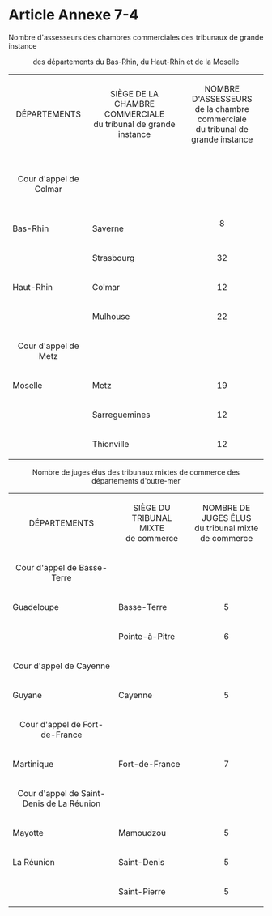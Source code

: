 # Article Annexe 7-4

Nombre d'assesseurs des chambres commerciales des tribunaux de grande instance

<div align="center"/>
<div align="center"/>

des départements du Bas-Rhin, du Haut-Rhin et de la Moselle

<div align="center"/>
<table>
<tbody>
<tr>
<td>
<p align="center">DÉPARTEMENTS</p>
</td>
<td>
<p align="center">SIÈGE DE LA CHAMBRE COMMERCIALE<br/>du tribunal de grande instance</p>
</td>
<td>
<p align="center">NOMBRE D'ASSESSEURS<br/>de la chambre commerciale<br/>du tribunal de grande instance</p>
</td>
</tr>
<tr>
<td>
<br/>
<p align="center">Cour d'appel de Colmar</p>
</td>
<td/>
<td/>
</tr>
<tr>
<td>
<br/>
<p align="left">Bas-Rhin </p>
</td>
<td>
<br/>
<p align="left">Saverne</p>
</td>
<td>
<p align="center">8</p>
</td>
</tr>
<tr>
<td>
<p align="left">
<br/>
</p>
</td>
<td>
<p align="left">Strasbourg</p>
</td>
<td>
<p align="center">32</p>
</td>
</tr>
<tr>
<td>
<p align="left">Haut-Rhin </p>
</td>
<td>
<p align="left">Colmar</p>
</td>
<td>
<p align="center">12</p>
</td>
</tr>
<tr>
<td>
<p align="left">
<br/>
</p>
</td>
<td>
<p align="left">Mulhouse</p>
</td>
<td>
<p align="center">22</p>
</td>
</tr>
<tr>
<td>
<p align="center">Cour d'appel de Metz</p>
</td>
<td/>
<td/>
</tr>
<tr>
<td>
<p align="left">Moselle </p>
</td>
<td>
<p align="left">Metz</p>
</td>
<td>
<p align="center">19</p>
</td>
</tr>
<tr>
<td>
<p align="left">
<br/>
</p>
</td>
<td>
<p align="left">Sarreguemines</p>
</td>
<td>
<p align="center">12</p>
</td>
</tr>
<tr>
<td>
<p align="left">
<br/>
</p>
</td>
<td>
<p align="left">Thionville</p>
</td>
<td>
<p align="center">12</p>
</td>
</tr>
</tbody>
</table>
<div align="center"/>

<div align="center"/>

<div align="center"/>

Nombre de juges élus des tribunaux mixtes de commerce des départements d'outre-mer

<div align="center"/>

<div align="center"/>
<table>
<tbody>
<tr>
<td>
<p align="center">DÉPARTEMENTS</p>
</td>
<td>
<p align="center">SIÈGE DU TRIBUNAL MIXTE<br/>de commerce</p>
</td>
<td>
<p align="center">NOMBRE DE JUGES ÉLUS<br/>du tribunal mixte de commerce</p>
</td>
</tr>
<tr>
<td>
<p align="center">Cour d'appel de Basse-Terre</p>
</td>
<td/>
<td/>
</tr>
<tr>
<td>
<p align="left">Guadeloupe </p>
</td>
<td>
<p align="left">Basse-Terre</p>
</td>
<td>
<p align="center">5</p>
</td>
</tr>
<tr>
<td/>
<td>
<p align="left">Pointe-à-Pitre</p>
</td>
<td>
<p align="center">6</p>
</td>
</tr>
<tr>
<td>
<p align="center">Cour d'appel de Cayenne </p>
</td>
<td/>
<td/>
</tr>
<tr>
<td>Guyane </td>
<td>
<p align="left">Cayenne</p>
</td>
<td>
<p align="center">5</p>
</td>
</tr>
<tr>
<td>
<p align="center">Cour d'appel de Fort-de-France</p>
</td>
<td/>
<td/>
</tr>
<tr>
<td>
<p align="left">Martinique </p>
</td>
<td>
<p align="left">Fort-de-France</p>
</td>
<td>
<p align="center">7</p>
</td>
</tr>
<tr>
<td>
<p align="center">Cour d'appel de Saint-Denis de La Réunion</p>
</td>
<td/>
<td/>
</tr>
<tr>
<td>
<p align="left">Mayotte</p>
</td>
<td>
<p align="left">Mamoudzou </p>
</td>
<td>
<p align="center">5</p>
</td>
</tr>
<tr>
<td align="center">
<p align="left">La Réunion</p>
</td>
<td align="center">
<p align="left">Saint-Denis</p>
</td>
<td align="center">
<p align="center">5</p>
</td>
</tr>
<tr>
<td>
<br/>
</td>
<td>
<p align="left">Saint-Pierre</p>
</td>
<td>
<p align="center">5</p>
</td>
</tr>
</tbody>
</table>
<div align="center"/>

<div align="center"/>
